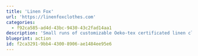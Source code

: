 ```yaml
---
title: 'Linen Fox'
url: 'https://linenfoxclothes.com'
categories:
  - f92ca585-ad4d-43bc-9430-43c2fad14aa1
description: 'Small runs of customizable Oeko-tex certificated linen clothing with plastic free packaging.'
blueprint: action
id: f2ca3291-9bb4-4300-8906-ae1484ee95e6
---
```

